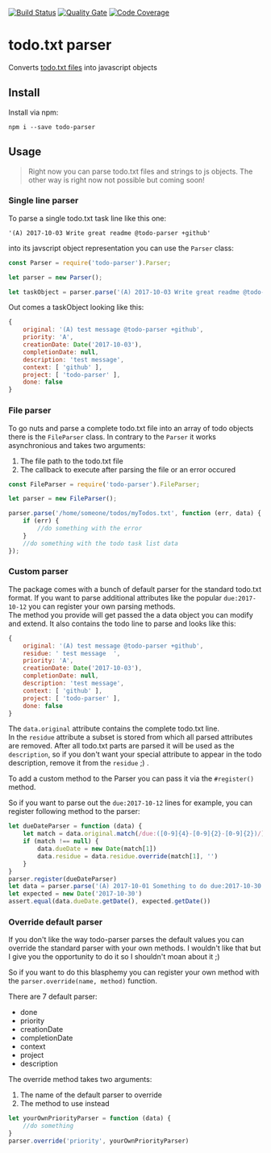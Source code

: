 [![Build Status](https://travis-ci.org/pyriand3r/todo-parser.svg?branch=master)](https://travis-ci.org/pyriand3r/todo-parser) 
[![Quality Gate](https://sonarcloud.io/api/badges/gate?key=pyriand3r.todo-parser)](https://sonarcloud.io/dashboard?id=pyriand3r.todo-parser)
[![Code Coverage](https://sonarcloud.io/api/badges/measure?key=pyriand3r.todo-parser&metric=coverage)](https://sonarcloud.io/dashboard?id=pyriand3r.todo-parser)

# todo.txt parser

Converts [todo.txt files](http://todotxt.com) into javascript objects

## Install

Install via npm:

    npm i --save todo-parser

## Usage

> Right now you can parse todo.txt files and strings to js objects. The other way is right now not possible but coming soon!

### Single line parser

To parse a single todo.txt task line like this one:

    '(A) 2017-10-03 Write great readme @todo-parser +github'
 
 into its javscript object representation you can use the `Parser` class:

```javascript
const Parser = require('todo-parser').Parser;

let parser = new Parser();

let taskObject = parser.parse('(A) 2017-10-03 Write great readme @todo-parser +github');
```

Out comes a taskObject looking like this:

```javascript
{
    original: '(A) test message @todo-parser +github',
    priority: 'A',
    creationDate: Date('2017-10-03'),
    completionDate: null,
    description: 'test message',
    context: [ 'github' ],
    project: [ 'todo-parser' ],
    done: false
}

```

### File parser

To go nuts and parse a complete todo.txt file into an array of todo objects there is the `FileParser` class. In contrary to the `Parser` it works asynchronious and takes two arguments:

1. The file path to the todo.txt file
1. The callback to execute after parsing the file or an error occured

```javascript
const FileParser = require('todo-parser').FileParser;

let parser = new FileParser();

parser.parse('/home/someone/todos/myTodos.txt', function (err, data) {
    if (err) {
        //do something with the error
    }
    //do something with the todo task list data
});
```

### Custom parser

The package comes with a bunch of default parser for the standard todo.txt format. If you want to parse additional attributes like the popular `due:2017-10-12` you can register your own parsing methods.  
The method you provide will get passed the a data object you can modify and extend. It also contains the todo line to parse and looks like this:

```javascript
{
    original: '(A) test message @todo-parser +github',
    residue: ' test message  ',
    priority: 'A',
    creationDate: Date('2017-10-03'),
    completionDate: null,
    description: 'test message',
    context: [ 'github' ],
    project: [ 'todo-parser' ],
    done: false
}
```

The `data.original` attribute contains the complete todo.txt line.  
In the `residue` attribute a subset is stored from which all parsed attributes are removed. After all todo.txt parts are parsed it will be used as the `description`, so if you don't want your special attribute to appear in the todo description, remove it from the `residue` ;) .

To add a custom method to the Parser you can pass it via the `#register()` method.

So if you want to parse out the `due:2017-10-12` lines for example, you can register following method to the parser:

```javascript
let dueDateParser = function (data) {
    let match = data.original.match(/due:([0-9]{4}-[0-9]{2}-[0-9]{2})/)
    if (match !== null) {
        data.dueDate = new Date(match[1])
        data.residue = data.residue.override(match[1], '')
    }
}
parser.register(dueDateParser)
let data = parser.parse('(A) 2017-10-01 Something to do due:2017-10-30')
let expected = new Date('2017-10-30')
assert.equal(data.dueDate.getDate(), expected.getDate())
```

### Override default parser

If you don't like the way todo-parser parses the default values you can override the standard parser with your own methods. I wouldn't like that but I give you the opportunity to do it so I shouldn't moan about it ;)

So if you want to do this blasphemy you can register your own method with the `parser.override(name, method)` function.

There are 7 default parser:

- done
- priority
- creationDate
- completionDate
- context
- project
- description

The override method takes two arguments:

1. The name of the default parser to override
2. The method to use instead

```javascript
let yourOwnPriorityParser = function (data) {
    //do something
}
parser.override('priority', yourOwnPriorityParser)
```